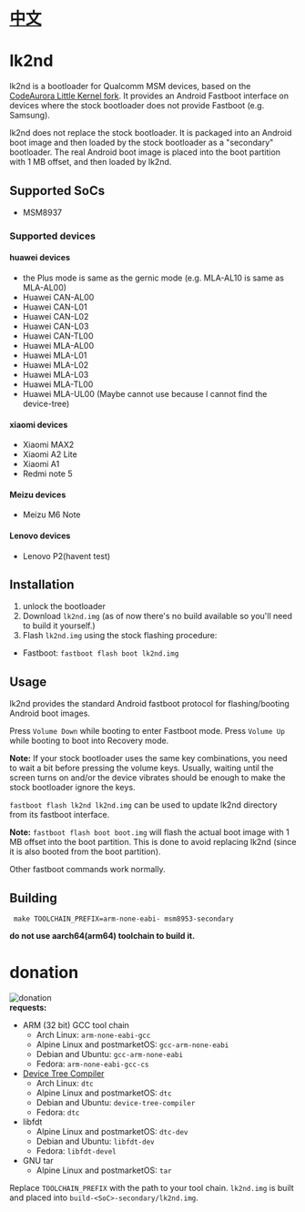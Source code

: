 # [中文](README_CN.md)
# lk2nd
lk2nd is a bootloader for Qualcomm MSM devices,
based on the [CodeAurora Little Kernel fork](https://source.codeaurora.org/quic/la/kernel/lk/).
It provides an Android Fastboot interface on devices where the stock bootloader
does not provide Fastboot (e.g. Samsung).

lk2nd does not replace the stock bootloader. It is packaged into an Android
boot image and then loaded by the stock bootloader as a "secondary" bootloader.
The real Android boot image is placed into the boot partition with 1 MB offset,
and then loaded by lk2nd.

## Supported SoCs
- MSM8937

### Supported devices
#### huawei devices
- the Plus mode is same as the gernic mode (e.g. MLA-AL10 is same as MLA-AL00)  
- Huawei CAN-AL00
- Huawei CAN-L01
- Huawei CAN-L02
- Huawei CAN-L03
- Huawei CAN-TL00
- Huawei MLA-AL00
- Huawei MLA-L01
- Huawei MLA-L02
- Huawei MLA-L03
- Huawei MLA-TL00
- Huawei MLA-UL00 (Maybe cannot use because I cannot find the device-tree)
#### xiaomi devices
- Xiaomi MAX2
- Xiaomi A2 Lite
- Xiaomi A1
- Redmi note 5
#### Meizu devices
- Meizu M6 Note
#### Lenovo devices
- Lenovo P2(havent test)

## Installation
1. unlock the bootloader
2. Download `lk2nd.img` (as of now there's no build available so you'll need to build it yourself.)
3. Flash `lk2nd.img` using the stock flashing procedure:
  - Fastboot: `fastboot flash boot lk2nd.img`

## Usage
lk2nd provides the standard Android fastboot protocol for flashing/booting Android boot images.

Press `Volume Down` while booting to enter Fastboot mode.
Press `Volume Up` while booting to boot into Recovery mode.

**Note:** If your stock bootloader uses the same key combinations, you need to wait a bit before
pressing the volume keys. Usually, waiting until the screen turns on and/or the device vibrates
should be enough to make the stock bootloader ignore the keys.

`fastboot flash lk2nd lk2nd.img` can be used to update lk2nd directory from its
fastboot interface.

**Note:** `fastboot flash boot boot.img` will flash the actual boot image with 1 MB offset
into the boot partition. This is done to avoid replacing lk2nd (since it is also booted from
the boot partition).

Other fastboot commands work normally.

## Building
```
 make TOOLCHAIN_PREFIX=arm-none-eabi- msm8953-secondary
```
**do not use aarch64(arm64) toolchain to build it.**

# donation
![donation](donation.jpg)    
**requests:**
- ARM (32 bit) GCC tool chain  
  - Arch Linux: `arm-none-eabi-gcc`
  - Alpine Linux and postmarketOS: `gcc-arm-none-eabi`
  - Debian and Ubuntu: `gcc-arm-none-eabi`
  - Fedora: `arm-none-eabi-gcc-cs`
- [Device Tree Compiler](https://git.kernel.org/pub/scm/utils/dtc/dtc.git)
  - Arch Linux: `dtc`
  - Alpine Linux and postmarketOS: `dtc`
  - Debian and Ubuntu: `device-tree-compiler`
  - Fedora: `dtc`
- libfdt
  - Alpine Linux and postmarketOS: `dtc-dev`
  - Debian and Ubuntu: `libfdt-dev`
  - Fedora: `libfdt-devel`
- GNU tar
  - Alpine Linux and postmarketOS: `tar`


Replace `TOOLCHAIN_PREFIX` with the path to your tool chain.
`lk2nd.img` is built and placed into `build-<SoC>-secondary/lk2nd.img`.

